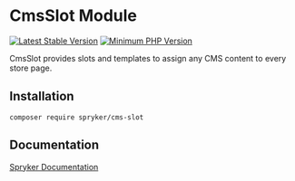 # CmsSlot Module
[![Latest Stable Version](https://poser.pugx.org/spryker/cms-slot/v/stable.svg)](https://packagist.org/packages/spryker/cms-slot)
[![Minimum PHP Version](https://img.shields.io/badge/php-%3E%3D%208.1-8892BF.svg)](https://php.net/)

CmsSlot provides slots and templates to assign any CMS content to every store page.

## Installation

```
composer require spryker/cms-slot
```

## Documentation

[Spryker Documentation](https://docs.spryker.com)

